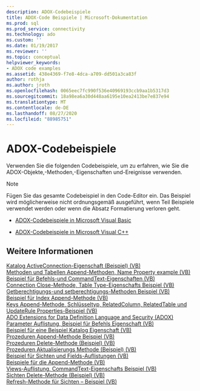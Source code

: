 ```yaml
---
description: ADOX-Codebeispiele
title: ADOX-Code Beispiele | Microsoft-Dokumentation
ms.prod: sql
ms.prod_service: connectivity
ms.technology: ado
ms.custom: ''
ms.date: 01/19/2017
ms.reviewer: ''
ms.topic: conceptual
helpviewer_keywords:
- ADOX code examples
ms.assetid: 438e4369-f7e8-4dca-a709-dd501a3ca83f
author: rothja
ms.author: jroth
ms.openlocfilehash: 0065eec7fc990f536e40969193ccb9aa1b5317d3
ms.sourcegitcommit: 18a98ea6a30d448aa6195e10ea2413be7e837e94
ms.translationtype: MT
ms.contentlocale: de-DE
ms.lasthandoff: 08/27/2020
ms.locfileid: "88985751"
---
```

# <a name="adox-code-examples"></a>ADOX-Codebeispiele
Verwenden Sie die folgenden Codebeispiele, um zu erfahren, wie Sie die ADOX-Objekte,-Methoden,-Eigenschaften und-Ereignisse verwenden.  
  
> [!NOTE]
>  Fügen Sie das gesamte Codebeispiel in den Code-Editor ein. Das Beispiel wird möglicherweise nicht ordnungsgemäß ausgeführt, wenn Teil Beispiele verwendet werden oder wenn die Absatz Formatierung verloren geht.  
  
-   [ADOX-Codebeispiele in Microsoft Visual Basic](./adox-code-examples-in-microsoft-visual-basic.md)  
  
-   [ADOX-Codebeispiele in Microsoft Visual C++](./adox-code-examples-in-microsoft-visual-c.md)  
  
## <a name="see-also"></a>Weitere Informationen  
 [Katalog ActiveConnection-Eigenschaft (Beispiel) (VB)](./catalog-activeconnection-property-example-vb.md)   
 [Methoden und Tabellen Append-Methoden, Name Property example (VB)](./columns-and-tables-append-methods-name-property-example-vb.md)   
 [Beispiel für Befehls-und CommandText-Eigenschaften (VB)](./command-and-commandtext-properties-example-vb.md)   
 [Connection Close-Methode, Table Type-Eigenschafts Beispiel (VB)](./connection-close-method-table-type-property-example-vb.md)   
 [Getberechtigungs-und setberechtigungs-Methoden Beispiel (VB)](./getpermissions-and-setpermissions-methods-example-vb.md)   
 [Beispiel für Index Append-Methode (VB)](./indexes-append-method-example-vb.md)   
 [Keys Append-Methode, Schlüsseltyp, RelatedColumn, RelatedTable und UpdateRule Properties-Beispiel (VB)](./keys-append-method-key-type-relatedcolumn-relatedtable-example-vb.md)   
 [ADO Extensions for Data Definition Language and Security (ADOX)](../../guide/extensions/ado-extensions-for-data-definition-language-and-security-adox.md)   
 [Parameter Auflistung, Beispiel für Befehls Eigenschaft (VB)](./parameters-collection-command-property-example-vb.md)   
 [Beispiel für eine Beispiel Katalog Eigenschaft (VB)](./parentcatalog-property-example-vb.md)   
 [Prozeduren Append-Methode Beispiel (VB)](./procedures-append-method-example-vb.md)   
 [Prozeduren Delete-Methode (Beispiel) (VB)](./procedures-delete-method-example-vb.md)   
 [Prozeduren Aktualisierungs Methode (Beispiel) (VB)](./procedures-refresh-method-example-vb.md)   
 [Beispiel für Sichten und Fields-Auflistungen (VB)](./views-and-fields-collections-example-vb.md)   
 [Beispiele für die Append-Methode (VB)](./views-append-method-example-vb.md)   
 [Views-Auflistung, CommandText-Eigenschafts Beispiel (VB)](./views-collection-commandtext-property-example-vb.md)   
 [Sichten Delete-Methode (Beispiel) (VB)](./views-delete-method-example-vb.md)   
 [Refresh-Methode für Sichten – Beispiel (VB)](./views-refresh-method-example-vb.md)